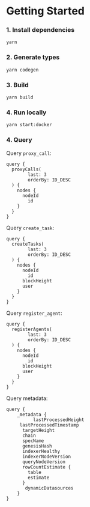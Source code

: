 # Getting Started

### 1. Install dependencies

```shell
yarn
```

### 2. Generate types

```shell
yarn codegen
```

### 3. Build

```shell
yarn build
```

### 4. Run locally

```shell
yarn start:docker
```

### 4. Query

Query `proxy_call`:
```shell
query {
  proxyCalls(
    	last: 3
    	orderBy: ID_DESC
  ) {
    nodes {
      nodeId
     	id
  	}
  }
}
```

Query `create_task`:
```shell
query {
  createTasks(
    	last: 3
    	orderBy: ID_DESC
  ) {
    nodes {
      nodeId
     	id
      blockHeight
      user
  	}
  }
}
```

Query `register_agent`:
```shell
query {
  registerAgents(
    	last: 3
    	orderBy: ID_DESC
  ) {
    nodes {
      nodeId
     	id
      blockHeight
      user
  	}
  }
}
```

Query metadata:
```shell
query {
    _metadata {
		  lastProcessedHeight 
  	 lastProcessedTimestamp
      targetHeight
      chain
      specName
      genesisHash
      indexerHealthy
      indexerNodeVersion
      queryNodeVersion
      rowCountEstimate {
        table
        estimate
      }
       dynamicDatasources
	}
}
```


